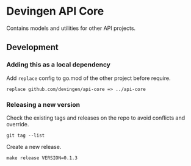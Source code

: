 # Devingen API Core

Contains models and utilities for other API projects.

## Development

### Adding this as a local dependency

Add `replace` config to go.mod of the other project before require.

```
replace github.com/devingen/api-core => ../api-core
```

### Releasing a new version

Check the existing tags and releases on the repo to avoid conflicts and override.
```
git tag --list
```

Create a new release.

```
make release VERSION=0.1.3
```